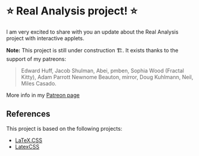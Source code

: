 # ⭐️ Real Analysis project! ⭐️

I am very excited to share with you an update about the Real Analysis project with interactive applets. 

**Note:** This project is still under construction 🏗️. It exists thanks to the support of my patreons:

> Edward Huff, Jacob Shulman, Abei, pmben, Sophia Wood (Fractal Kitty), Adam Parrott Newnome Beauton, mirror, Doug Kuhlmann, Neil, Miles Casado.

More info in my [Patreon page](https://www.patreon.com/posts/real-analysis-98129332?utm_medium=clipboard_copy&utm_source=copyLink&utm_campaign=postshare_creator&utm_content=join_link)

## References

This project is based on the following projects:

- [LaTeX.CSS](https://github.com/vincentdoerig/latex-css)
- [LatexCSS](https://github.com/davidrzs/latexcss)